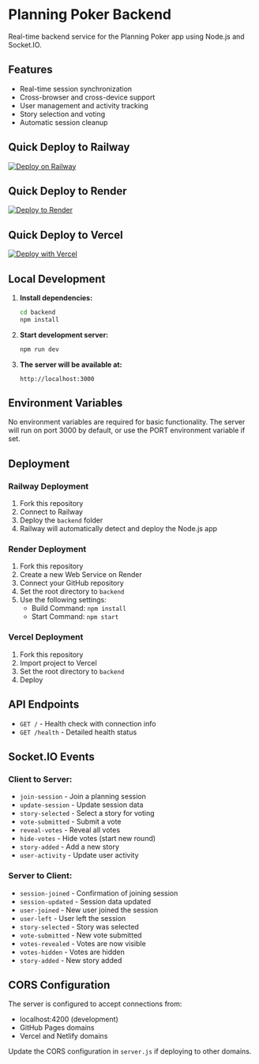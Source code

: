 # Planning Poker Backend

Real-time backend service for the Planning Poker app using Node.js and Socket.IO.

## Features

- Real-time session synchronization
- Cross-browser and cross-device support
- User management and activity tracking
- Story selection and voting
- Automatic session cleanup

## Quick Deploy to Railway

[![Deploy on Railway](https://railway.app/button.svg)](https://railway.app/template/eEJ9Wf)

## Quick Deploy to Render

[![Deploy to Render](https://render.com/images/deploy-to-render-button.svg)](https://render.com/deploy)

## Quick Deploy to Vercel

[![Deploy with Vercel](https://vercel.com/button)](https://vercel.com/new/clone?repository-url=https://github.com/YOUR_USERNAME/planning-poker-app&project-name=planning-poker-backend&repository-name=planning-poker-backend)

## Local Development

1. **Install dependencies:**
   ```bash
   cd backend
   npm install
   ```

2. **Start development server:**
   ```bash
   npm run dev
   ```

3. **The server will be available at:**
   ```
   http://localhost:3000
   ```

## Environment Variables

No environment variables are required for basic functionality. The server will run on port 3000 by default, or use the PORT environment variable if set.

## Deployment

### Railway Deployment

1. Fork this repository
2. Connect to Railway
3. Deploy the `backend` folder
4. Railway will automatically detect and deploy the Node.js app

### Render Deployment

1. Fork this repository
2. Create a new Web Service on Render
3. Connect your GitHub repository
4. Set the root directory to `backend`
5. Use the following settings:
   - Build Command: `npm install`
   - Start Command: `npm start`

### Vercel Deployment

1. Fork this repository
2. Import project to Vercel
3. Set the root directory to `backend`
4. Deploy

## API Endpoints

- `GET /` - Health check with connection info
- `GET /health` - Detailed health status

## Socket.IO Events

### Client to Server:
- `join-session` - Join a planning session
- `update-session` - Update session data
- `story-selected` - Select a story for voting
- `vote-submitted` - Submit a vote
- `reveal-votes` - Reveal all votes
- `hide-votes` - Hide votes (start new round)
- `story-added` - Add a new story
- `user-activity` - Update user activity

### Server to Client:
- `session-joined` - Confirmation of joining session
- `session-updated` - Session data updated
- `user-joined` - New user joined the session
- `user-left` - User left the session
- `story-selected` - Story was selected
- `vote-submitted` - New vote submitted
- `votes-revealed` - Votes are now visible
- `votes-hidden` - Votes are hidden
- `story-added` - New story added

## CORS Configuration

The server is configured to accept connections from:
- localhost:4200 (development)
- GitHub Pages domains
- Vercel and Netlify domains

Update the CORS configuration in `server.js` if deploying to other domains.